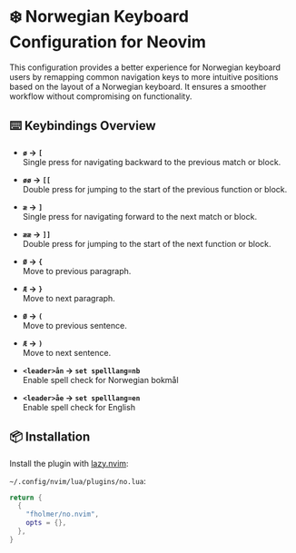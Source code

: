 # ❄️ Norwegian Keyboard Configuration for Neovim

This configuration provides a better experience for Norwegian keyboard users by
remapping common navigation keys to more intuitive positions based on the layout
of a Norwegian keyboard. It ensures a smoother workflow without compromising on functionality.

## ⌨️ Keybindings Overview

- **`ø` → `[`**  
  Single press for navigating backward to the previous match or block.

- **`øø` → `[[`**  
  Double press for jumping to the start of the previous function or block.

- **`æ` → `]`**  
  Single press for navigating forward to the next match or block.

- **`ææ` → `]]`**  
  Double press for jumping to the start of the next function or block.

- **`Ø` → `{`**  
  Move to previous paragraph.

- **`Æ` → `}`**  
  Move to next paragraph.

- **`Ø` → `(`**  
  Move to previous sentence.

- **`Æ` → `)`**  
  Move to next sentence.

- **`<leader>ån` → `set spelllang=nb`**  
  Enable spell check for Norwegian bokmål

- **`<leader>åe` → `set spelllang=en`**  
  Enable spell check for English

## 📦 Installation

Install the plugin with [lazy.nvim](https://github.com/folke/lazy.nvim):

`~/.config/nvim/lua/plugins/no.lua`:

```lua
return {
  {
    "fholmer/no.nvim",
    opts = {},
  },
}
```
